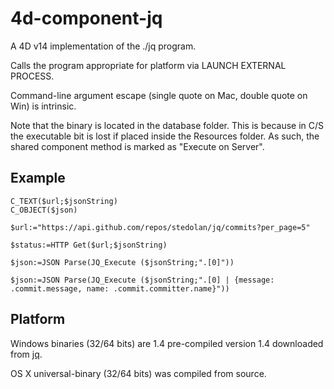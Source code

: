 4d-component-jq
===============

A 4D v14 implementation of the ./jq program.

Calls the program appropriate for platform via LAUNCH EXTERNAL PROCESS.

Command-line argument escape (single quote on Mac, double quote on Win) is intrinsic.

Note that the binary is located in the database folder. This is because in C/S the executable bit is lost if placed inside the Resources folder. As such, the shared component method is marked as "Execute on Server".

Example
-------
```
C_TEXT($url;$jsonString)
C_OBJECT($json)

$url:="https://api.github.com/repos/stedolan/jq/commits?per_page=5"

$status:=HTTP Get($url;$jsonString)

$json:=JSON Parse(JQ_Execute ($jsonString;".[0]"))

$json:=JSON Parse(JQ_Execute ($jsonString;".[0] | {message: .commit.message, name: .commit.committer.name}"))
```

Platform
--------
Windows binaries (32/64 bits) are 1.4 pre-compiled version 1.4 downloaded from [jq](http://stedolan.github.io/jq/).

OS X universal-binary (32/64 bits) was compiled from source.
